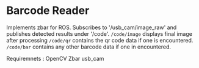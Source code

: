 # Barcode Reader

Implements zbar for ROS. Subscribes to '/usb_cam/image_raw' and publishes detected results under '/code'. 
```/code/image``` displays final image after processing
```/code/qr``` contains the qr code data if one is encountered.
```/code/bar``` contains any other barcode data if one in encountered.

Requiremnets :
OpenCV
Zbar
usb_cam
